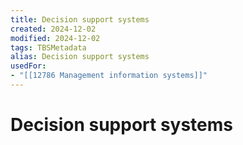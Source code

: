 ```yaml
---
title: Decision support systems
created: 2024-12-02
modified: 2024-12-02
tags: TBSMetadata
alias: Decision support systems
usedFor:
- "[[12786 Management information systems]]"
---
```

# Decision support systems
